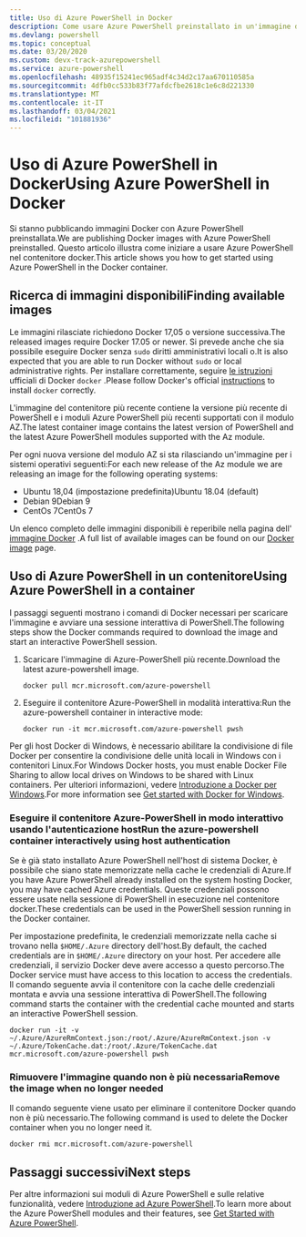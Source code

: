 ```yaml
---
title: Uso di Azure PowerShell in Docker
description: Come usare Azure PowerShell preinstallato in un'immagine docker.
ms.devlang: powershell
ms.topic: conceptual
ms.date: 03/20/2020
ms.custom: devx-track-azurepowershell
ms.service: azure-powershell
ms.openlocfilehash: 48935f15241ec965adf4c34d2c17aa670110585a
ms.sourcegitcommit: 4dfb0cc533b83f77afdcfbe2618c1e6c8d221330
ms.translationtype: MT
ms.contentlocale: it-IT
ms.lasthandoff: 03/04/2021
ms.locfileid: "101881936"
---
```

# <a name="using-azure-powershell-in-docker"></a><span data-ttu-id="72229-103">Uso di Azure PowerShell in Docker</span><span class="sxs-lookup"><span data-stu-id="72229-103">Using Azure PowerShell in Docker</span></span>

<span data-ttu-id="72229-104">Si stanno pubblicando immagini Docker con Azure PowerShell preinstallata.</span><span class="sxs-lookup"><span data-stu-id="72229-104">We are publishing Docker images with Azure PowerShell preinstalled.</span></span> <span data-ttu-id="72229-105">Questo articolo illustra come iniziare a usare Azure PowerShell nel contenitore docker.</span><span class="sxs-lookup"><span data-stu-id="72229-105">This article shows you how to get started using Azure PowerShell in the Docker container.</span></span>

## <a name="finding-available-images"></a><span data-ttu-id="72229-106">Ricerca di immagini disponibili</span><span class="sxs-lookup"><span data-stu-id="72229-106">Finding available images</span></span>

<span data-ttu-id="72229-107">Le immagini rilasciate richiedono Docker 17,05 o versione successiva.</span><span class="sxs-lookup"><span data-stu-id="72229-107">The released images require Docker 17.05 or newer.</span></span> <span data-ttu-id="72229-108">Si prevede anche che sia possibile eseguire Docker senza `sudo` diritti amministrativi locali o.</span><span class="sxs-lookup"><span data-stu-id="72229-108">It is also expected that you are able to run Docker without `sudo` or local administrative rights.</span></span> <span data-ttu-id="72229-109">Per installare correttamente, seguire [le istruzioni][install] ufficiali di Docker `docker` .</span><span class="sxs-lookup"><span data-stu-id="72229-109">Please follow Docker's official [instructions][install] to install `docker` correctly.</span></span>

<span data-ttu-id="72229-110">L'immagine del contenitore più recente contiene la versione più recente di PowerShell e i moduli Azure PowerShell più recenti supportati con il modulo AZ.</span><span class="sxs-lookup"><span data-stu-id="72229-110">The latest container image contains the latest version of PowerShell and the latest Azure PowerShell modules supported with the Az module.</span></span>

<span data-ttu-id="72229-111">Per ogni nuova versione del modulo AZ si sta rilasciando un'immagine per i sistemi operativi seguenti:</span><span class="sxs-lookup"><span data-stu-id="72229-111">For each new release of the Az module we are releasing an image for the following operating systems:</span></span>

- <span data-ttu-id="72229-112">Ubuntu 18,04 (impostazione predefinita)</span><span class="sxs-lookup"><span data-stu-id="72229-112">Ubuntu 18.04 (default)</span></span>
- <span data-ttu-id="72229-113">Debian 9</span><span class="sxs-lookup"><span data-stu-id="72229-113">Debian 9</span></span>
- <span data-ttu-id="72229-114">CentOs 7</span><span class="sxs-lookup"><span data-stu-id="72229-114">CentOs 7</span></span>

<span data-ttu-id="72229-115">Un elenco completo delle immagini disponibili è reperibile nella pagina dell' [immagine Docker][az image] .</span><span class="sxs-lookup"><span data-stu-id="72229-115">A full list of available images can be found on our [Docker image][az image] page.</span></span>

## <a name="using-azure-powershell-in-a-container"></a><span data-ttu-id="72229-116">Uso di Azure PowerShell in un contenitore</span><span class="sxs-lookup"><span data-stu-id="72229-116">Using Azure PowerShell in a container</span></span>

<span data-ttu-id="72229-117">I passaggi seguenti mostrano i comandi di Docker necessari per scaricare l'immagine e avviare una sessione interattiva di PowerShell.</span><span class="sxs-lookup"><span data-stu-id="72229-117">The following steps show the Docker commands required to download the image and start an interactive PowerShell session.</span></span>

1. <span data-ttu-id="72229-118">Scaricare l'immagine di Azure-PowerShell più recente.</span><span class="sxs-lookup"><span data-stu-id="72229-118">Download the latest azure-powershell image.</span></span>

   ```console
   docker pull mcr.microsoft.com/azure-powershell
   ```

1. <span data-ttu-id="72229-119">Eseguire il contenitore Azure-PowerShell in modalità interattiva:</span><span class="sxs-lookup"><span data-stu-id="72229-119">Run the azure-powershell container in interactive mode:</span></span>

   ```console
   docker run -it mcr.microsoft.com/azure-powershell pwsh
   ```

<span data-ttu-id="72229-120">Per gli host Docker di Windows, è necessario abilitare la condivisione di file Docker per consentire la condivisione delle unità locali in Windows con i contenitori Linux.</span><span class="sxs-lookup"><span data-stu-id="72229-120">For Windows Docker hosts, you must enable Docker File Sharing to allow local drives on Windows to be shared with Linux containers.</span></span> <span data-ttu-id="72229-121">Per ulteriori informazioni, vedere [Introduzione a Docker per Windows][file-sharing].</span><span class="sxs-lookup"><span data-stu-id="72229-121">For more information see [Get started with Docker for Windows][file-sharing].</span></span>

### <a name="run-the-azure-powershell-container-interactively-using-host-authentication"></a><span data-ttu-id="72229-122">Eseguire il contenitore Azure-PowerShell in modo interattivo usando l'autenticazione host</span><span class="sxs-lookup"><span data-stu-id="72229-122">Run the azure-powershell container interactively using host authentication</span></span>

<span data-ttu-id="72229-123">Se è già stato installato Azure PowerShell nell'host di sistema Docker, è possibile che siano state memorizzate nella cache le credenziali di Azure.</span><span class="sxs-lookup"><span data-stu-id="72229-123">If you have Azure PowerShell already installed on the system hosting Docker, you may have cached Azure credentials.</span></span> <span data-ttu-id="72229-124">Queste credenziali possono essere usate nella sessione di PowerShell in esecuzione nel contenitore docker.</span><span class="sxs-lookup"><span data-stu-id="72229-124">These credentials can be used in the PowerShell session running in the Docker container.</span></span>

<span data-ttu-id="72229-125">Per impostazione predefinita, le credenziali memorizzate nella cache si trovano nella `$HOME/.Azure` directory dell'host.</span><span class="sxs-lookup"><span data-stu-id="72229-125">By default, the cached credentials are in `$HOME/.Azure` directory on your host.</span></span> <span data-ttu-id="72229-126">Per accedere alle credenziali, il servizio Docker deve avere accesso a questo percorso.</span><span class="sxs-lookup"><span data-stu-id="72229-126">The Docker service must have access to this location to access the credentials.</span></span> <span data-ttu-id="72229-127">Il comando seguente avvia il contenitore con la cache delle credenziali montata e avvia una sessione interattiva di PowerShell.</span><span class="sxs-lookup"><span data-stu-id="72229-127">The following command starts the container with the credential cache mounted and starts an interactive PowerShell session.</span></span>

```console
docker run -it -v ~/.Azure/AzureRmContext.json:/root/.Azure/AzureRmContext.json -v ~/.Azure/TokenCache.dat:/root/.Azure/TokenCache.dat mcr.microsoft.com/azure-powershell pwsh
```

### <a name="remove-the-image-when-no-longer-needed"></a><span data-ttu-id="72229-128">Rimuovere l'immagine quando non è più necessaria</span><span class="sxs-lookup"><span data-stu-id="72229-128">Remove the image when no longer needed</span></span>

<span data-ttu-id="72229-129">Il comando seguente viene usato per eliminare il contenitore Docker quando non è più necessario.</span><span class="sxs-lookup"><span data-stu-id="72229-129">The following command is used to delete the Docker container when you no longer need it.</span></span>

```console
docker rmi mcr.microsoft.com/azure-powershell
```

## <a name="next-steps"></a><span data-ttu-id="72229-130">Passaggi successivi</span><span class="sxs-lookup"><span data-stu-id="72229-130">Next steps</span></span>

<span data-ttu-id="72229-131">Per altre informazioni sui moduli di Azure PowerShell e sulle relative funzionalità, vedere [Introduzione ad Azure PowerShell](get-started-azureps.md).</span><span class="sxs-lookup"><span data-stu-id="72229-131">To learn more about the Azure PowerShell modules and their features, see [Get Started with Azure PowerShell](get-started-azureps.md).</span></span>

<!-- link references -->
[install]: https://docs.docker.com/engine/installation/
[powershell image]: https://hub.docker.com/_/microsoft-powershell
[az image]: https://hub.docker.com/_/microsoft-azure-powershell
[file-sharing]: https://docs.docker.com/docker-for-windows/#file-sharing
